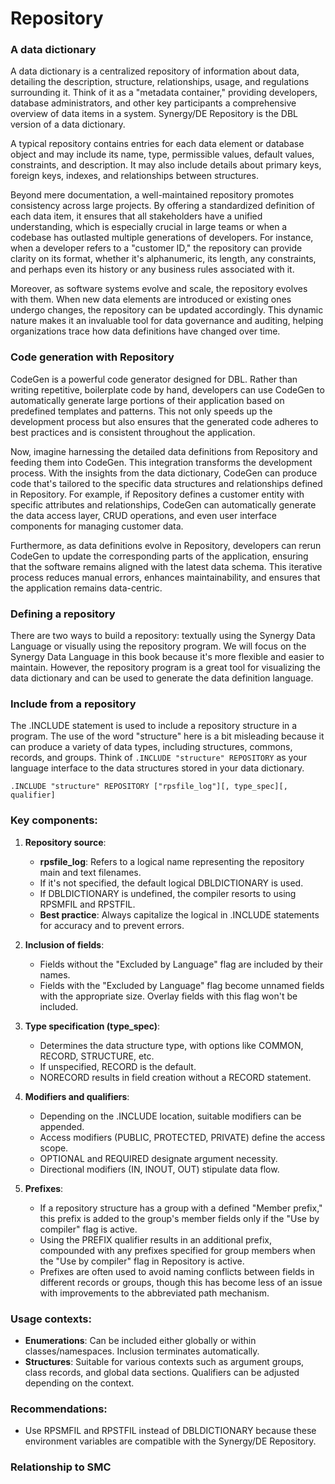 # Repository


### A data dictionary
A data dictionary is a centralized repository of information about data, detailing the description, structure, relationships, usage, and regulations surrounding it. Think of it as a "metadata container," providing developers, database administrators, and other key participants a comprehensive overview of data items in a system. Synergy/DE Repository is the DBL version of a data dictionary.

A typical repository contains entries for each data element or database object and may include its name, type, permissible values, default values, constraints, and description. It may also include details about primary keys, foreign keys, indexes, and relationships between structures.

Beyond mere documentation, a well-maintained repository promotes consistency across large projects. By offering a standardized definition of each data item, it ensures that all stakeholders have a unified understanding, which is especially crucial in large teams or when a codebase has outlasted multiple generations of developers. For instance, when a developer refers to a "customer ID," the repository can provide clarity on its format, whether it's alphanumeric, its length, any constraints, and perhaps even its history or any business rules associated with it.

Moreover, as software systems evolve and scale, the repository evolves with them. When new data elements are introduced or existing ones undergo changes, the repository can be updated accordingly. This dynamic nature makes it an invaluable tool for data governance and auditing, helping organizations trace how data definitions have changed over time.

### Code generation with Repository
CodeGen is a powerful code generator designed for DBL. Rather than writing repetitive, boilerplate code by hand, developers can use CodeGen to automatically generate large portions of their application based on predefined templates and patterns. This not only speeds up the development process but also ensures that the generated code adheres to best practices and is consistent throughout the application.

Now, imagine harnessing the detailed data definitions from Repository and feeding them into CodeGen. This integration transforms the development process. With the insights from the data dictionary, CodeGen can produce code that's tailored to the specific data structures and relationships defined in Repository. For example, if Repository defines a customer entity with specific attributes and relationships, CodeGen can automatically generate the data access layer, CRUD operations, and even user interface components for managing customer data.

Furthermore, as data definitions evolve in Repository, developers can rerun CodeGen to update the corresponding parts of the application, ensuring that the software remains aligned with the latest data schema. This iterative process reduces manual errors, enhances maintainability, and ensures that the application remains data-centric.

### Defining a repository
There are two ways to build a repository: textually using the Synergy Data Language or visually using the repository program<!--Do we mean the Repository application"-->. We will focus on the Synergy Data Language in this book because it's more flexible and easier to maintain. However, the repository program is a great tool for visualizing the data dictionary and can be used to generate the data definition language.

### Include from a repository
The .INCLUDE statement is used to include a repository structure in a program. The use of the word "structure" here is a bit misleading because it<!--What does "it" refer to?--> can produce a variety of data types, including structures, commons, records, and groups. Think of `.INCLUDE "structure" REPOSITORY` as your language interface to the data structures stored in your data dictionary.

`.INCLUDE "structure" REPOSITORY ["rpsfile_log"][, type_spec][, qualifier]`

### Key components:

1.  **Repository source**:

    -   **rpsfile_log**: Refers to a logical name representing the repository main and text filenames.
    -   If it's not specified, the default logical DBLDICTIONARY is used.
    -   If DBLDICTIONARY is undefined, the compiler resorts to using RPSMFIL and RPSTFIL.
    -   **Best practice**: Always capitalize the logical in .INCLUDE statements for accuracy and to prevent errors.
2.  **Inclusion of fields**:

    -   Fields without the "Excluded by Language" flag are included by their names.
    -   Fields with the "Excluded by Language" flag become unnamed fields with the appropriate size. Overlay fields with this flag won't be included.
3.  **Type specification (type_spec)**:

    -   Determines the data structure type, with options like COMMON, RECORD, STRUCTURE, etc.
    -   If unspecified, RECORD is the default.
    -   NORECORD results in field creation without a RECORD statement.
4.  **Modifiers and qualifiers**:

    -   Depending on the .INCLUDE location, suitable modifiers can be appended.
    -   Access modifiers (PUBLIC, PROTECTED, PRIVATE) define the access scope.
    -   OPTIONAL and REQUIRED designate argument necessity.
    -   Directional modifiers (IN, INOUT, OUT) stipulate data flow.
5.  **Prefixes**:

    -   If a repository structure has a group with a defined "Member prefix," this prefix is added to the group's member fields only if the "Use by compiler" flag is active.
    -   Using the PREFIX qualifier results in an additional prefix, compounded with any prefixes specified for group members when the "Use by compiler" flag in Repository is active.
    -   Prefixes are often used to avoid naming conflicts between fields in different records or groups, though this has become less of an issue with improvements to the abbreviated path mechanism.

### Usage contexts:

-   **Enumerations**: Can be included either globally or within classes/namespaces. Inclusion terminates automatically.
-   **Structures**: Suitable for various contexts such as argument groups, class records, and global data sections. Qualifiers can be adjusted depending on the context.

### Recommendations:

-   Use RPSMFIL and RPSTFIL instead of DBLDICTIONARY because these environment variables are compatible with the Synergy/DE Repository.
### Relationship to SMC
<!--Need content for this section-->